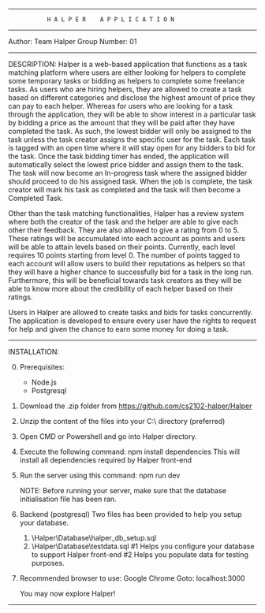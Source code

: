 ********************************************************************
               H A L P E R    A P P L I C A T I O N
********************************************************************
Author: Team Halper
Group Number: 01
********************************************************************
 
DESCRIPTION:
Halper is a web-based application that functions as a task matching 
platform where users are either looking for helpers to complete 
some temporary tasks or bidding as helpers to complete some 
freelance tasks. As users who are hiring helpers, they are allowed 
to create a task based on different categories and disclose the 
highest amount of price they can pay to each helper. Whereas for 
users who are looking for a task through the application, they will 
be able to show interest in a particular task by bidding a price as 
the amount that they will be paid after they have completed the 
task. As such, the lowest bidder will only be assigned to the task 
unless the task creator assigns the specific user for the task. 
Each task is tagged with an open time where it will stay open for 
any bidders to bid for the task. Once the task bidding timer has 
ended, the application will automatically select the lowest price 
bidder and assign them to the task. The task will now become an 
In-progress task where the assigned bidder should proceed to do 
his assigned task. When the job is complete, the task creator will 
mark his task as completed and the task will then become a 
Completed Task.

Other than the task matching functionalities, Halper has a review 
system where both the creator of the task and the helper are able 
to give each other their feedback. They are also allowed to give 
a rating from 0 to 5. These ratings will be accumulated into each 
account as points and users will be able to attain levels based 
on their points. Currently, each level requires 10 points starting 
from level 0. The number of points tagged to each account will 
allow users to build their reputations as helpers so that they will 
have a higher chance to successfully bid for a task in the long run. 
Furthermore, this will be beneficial towards task creators as they 
will be able to know more about the credibility of each helper based 
on their ratings. 

Users in Halper are allowed to create tasks and bids for tasks 
concurrently. The application is developed to ensure every user 
have the rights to request for help and given the chance to earn 
some money for doing a task.

********************************************************************
INSTALLATION:

0. Prerequisites:
	-	Node.js
	-	Postgresql

1. 	Download the .zip folder from 
	https://github.com/cs2102-halper/Halper

2. 	Unzip the content of the files into your C:\ directory (preferred)

3. 	Open CMD or Powershell and go into Halper directory.

4.	Execute the following command: npm install dependencies
	This will install all dependencies required by Halper front-end
	
5.	Run the server using this command: npm run dev

	NOTE: Before running your server, make sure that the database
	initialisation file has been ran.

6.	Backend (postgresql)
	Two files has been provided to help you setup your database.
	1. \Halper\Database\halper_db_setup.sql
	2. \Halper\Database\testdata.sql
	#1 Helps you configure your database to support Halper front-end
	#2 Helps you populate data for testing purposes.
	
7.	Recommended browser to use: Google Chrome
	Goto: localhost:3000
	
	You may now explore Halper!
********************************************************************
